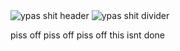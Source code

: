 <img src="https://drive.google.com/uc?id=15VbZR_vPh3vTJuX1p3ip5vipQ-VHuTTV" alt="ypas shit header">

<img src="https://drive.google.com/uc?id=1t2F0_Z9RlTupx757T_bBogYt0yAYa7wv" alt="ypas shit divider">


piss off piss off piss off this isnt done

